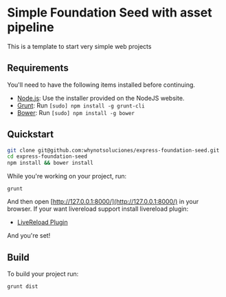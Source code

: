 # Simple Foundation Seed with asset pipeline

This is a template to start very simple web projects

## Requirements

You'll need to have the following items installed before continuing.

  * [Node.js](http://nodejs.org): Use the installer provided on the NodeJS website.
  * [Grunt](http://gruntjs.com/): Run `[sudo] npm install -g grunt-cli`
  * [Bower](http://bower.io): Run `[sudo] npm install -g bower`

## Quickstart

```bash
git clone git@github.com:whynotsoluciones/express-foundation-seed.git
cd express-foundation-seed
npm install && bower install
```

While you're working on your project, run:

`grunt`

And then open [http://127.0.0.1:8000/](http://127.0.0.1:8000/) in your browser. If your want livereload support install livereload plugin:

  * [LiveReload Plugin](http://feedback.livereload.com/knowledgebase/articles/86242-how-do-i-install-and-use-the-browser-extensions-)

And you're set!

## Build

To build your project run:

`grunt dist` 

